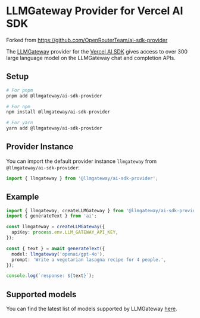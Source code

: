 # LLMGateway Provider for Vercel AI SDK

Forked from https://github.com/OpenRouterTeam/ai-sdk-provider

The [LLMGateway](https://llmgateway.io/) provider for the [Vercel AI SDK](https://sdk.vercel.ai/docs) gives access to over 300 large language model on the LLMGateway chat and completion APIs.

## Setup

```bash
# For pnpm
pnpm add @llmgateway/ai-sdk-provider

# For npm
npm install @llmgateway/ai-sdk-provider

# For yarn
yarn add @llmgateway/ai-sdk-provider
```

## Provider Instance

You can import the default provider instance `llmgateway` from `@llmgateway/ai-sdk-provider`:

```ts
import { llmgateway } from '@llmgateway/ai-sdk-provider';
```

## Example

```ts
import { llmgateway, createLLMGateway } from '@llmgateway/ai-sdk-provider';
import { generateText } from 'ai';

const llmgateway = createLLMGateway({
  apiKey: process.env.LLM_GATEWAY_API_KEY,
});

const { text } = await generateText({
  model: llmgateway('openai/gpt-4o'),
  prompt: 'Write a vegetarian lasagna recipe for 4 people.',
});

console.log(`response: ${text}`);
```

## Supported models

You can find the latest list of models supported by LLMGateway [here](https://llmgateway.io/models).
